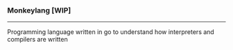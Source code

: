 ### Monkeylang [WIP]
----
Programming language written in go to understand how interpreters and compilers are written
